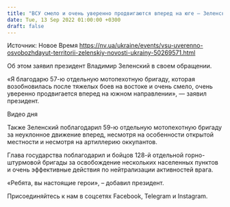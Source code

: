 ```yaml
---
title: "ВСУ смело и очень уверенно продвигаются вперед на юге — Зеленский"
date: Tue, 13 Sep 2022 01:00:00 +0300
draft: false
---
```

Источник: Новое Время https://nv.ua/ukraine/events/vsu-uverenno-osvobozhdayut-territorii-zelenskiy-novosti-ukrainy-50269571.html


Об этом заявил президент Владимир Зеленский в своем обращении.

«Я благодарю 57-ю отдельную мотопехотную бригаду, которая возобновилась после тяжелых боев на востоке и очень смело, очень уверенно продвигается вперед на южном направлении», — заявил президент.

 Видео дня   

Также Зеленский поблагодарил 59-ю отдельную мотопехотную бригаду за неуклонное движение вперед, несмотря на особенности открытой местности и несмотря на артиллерию оккупантов.

Глава государства поблагодарил и бойцов 128-й отдельной горно-штурмовой бригады за освобождение нескольких населенных пунктов и очень эффективные действия по нейтрализации активностей врага.

«Ребята, вы настоящие герои», – добавил президент.

Присоединяйтесь к нам в соцсетях Facebook, Telegram и Instagram.
